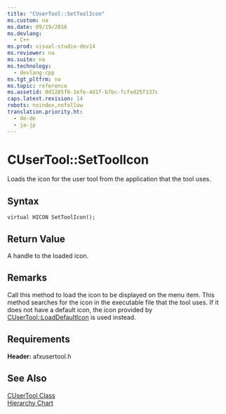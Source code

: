 ```yaml
---
title: "CUserTool::SetToolIcon"
ms.custom: na
ms.date: 09/19/2016
ms.devlang: 
  - C++
ms.prod: visual-studio-dev14
ms.reviewer: na
ms.suite: na
ms.technology: 
  - devlang-cpp
ms.tgt_pltfrm: na
ms.topic: reference
ms.assetid: 0d1285f8-1efe-4d1f-b7bc-fcfed25f137c
caps.latest.revision: 14
robots: noindex,nofollow
translation.priority.ht: 
  - de-de
  - ja-jp
---
```

# CUserTool::SetToolIcon
Loads the icon for the user tool from the application that the tool uses.  
  
## Syntax  
  
```  
virtual HICON SetToolIcon();  
```  
  
## Return Value  
 A handle to the loaded icon.  
  
## Remarks  
 Call this method to load the icon to be displayed on the menu item. This method searches for the icon in the executable file that the tool uses. If it does not have a default icon, the icon provided by [CUserTool::LoadDefaultIcon](../vs140/CUserTool--LoadDefaultIcon.md) is used instead.  
  
## Requirements  
 **Header:** afxusertool.h  
  
## See Also  
 [CUserTool Class](../vs140/CUserTool-Class.md)   
 [Hierarchy Chart](../vs140/Hierarchy-Chart.md)
